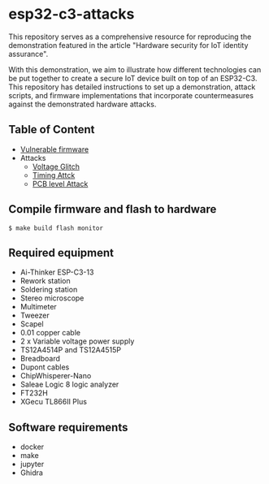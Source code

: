 # esp32-c3-attacks

This repository serves as a comprehensive resource for reproducing the demonstration featured in the article "Hardware security for IoT identity assurance".

With this demonstration, we aim to illustrate how different technologies can be put together to create a secure IoT device built on top of an ESP32-C3. This repository has detailed instructions to set up a demonstration, attack scripts, and firmware implementations that incorporate countermeasures against the demonstrated hardware attacks.

## Table of Content
* [Vulnerable firmware](vulnerable-firmware)
* Attacks
    * [Voltage Glitch](attacks/voltage-glitch)
    * [Timing Attck](attacks/timing-attack)
    * [PCB level Attack](attacks/pcb-level-attack)

## Compile firmware and flash to hardware

```
$ make build flash monitor
```

## Required equipment
* Ai-Thinker ESP-C3-13 
* Rework station
* Soldering station
* Stereo microscope
* Multimeter
* Tweezer
* Scapel
* 0.01 copper cable
* 2 x Variable voltage power supply
* TS12A4514P and TS12A4515P
* Breadboard
* Dupont cables
* ChipWhisperer-Nano
* Saleae Logic 8 logic analyzer
* FT232H
* XGecu TL866II Plus

## Software requirements
* docker
* make
* jupyter
* Ghidra